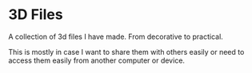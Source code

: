 # 3D Files
A collection of 3d files I have made. From decorative to practical.

This is mostly in case I want to share them with others easily or need to access them easily from another computer or device. 
